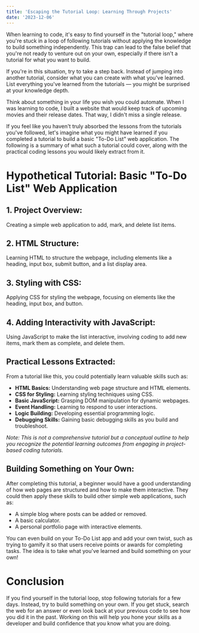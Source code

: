 ```yaml
---
title: 'Escaping the Tutorial Loop: Learning Through Projects'
date: '2023-12-06'
---
```


When learning to code, it's easy to find yourself in the "tutorial loop," where you're stuck in a loop of following tutorials without applying the knowledge to build something independently. This trap can lead to the false belief that you're not ready to venture out on your own, especially if there isn't a tutorial for what you want to build.

If you're in this situation, try to take a step back. Instead of jumping into another tutorial, consider what you can create with what you've learned. List everything you've learned from the tutorials — you might be surprised at your knowledge depth.

Think about something in your life you wish you could automate. When I was learning to code, I built a website that would keep track of upcoming movies and their release dates. That way, I didn't miss a single release. 

If you feel like you haven't truly absorbed the lessons from the tutorials you've followed, let's imagine what you might have learned if you completed a tutorial to build a basic "To-Do List" web application. The following is a summary of what such a tutorial could cover, along with the practical coding lessons you would likely extract from it.

# Hypothetical Tutorial: Basic "To-Do List" Web Application

## 1. Project Overview:
Creating a simple web application to add, mark, and delete list items.

## 2. HTML Structure:
Learning HTML to structure the webpage, including elements like a heading, input box, submit button, and a list display area.

## 3. Styling with CSS:
Applying CSS for styling the webpage, focusing on elements like the heading, input box, and button.

## 4. Adding Interactivity with JavaScript:
Using JavaScript to make the list interactive, involving coding to add new items, mark them as complete, and delete them.

## Practical Lessons Extracted:

From a tutorial like this, you could potentially learn valuable skills such as:

- **HTML Basics:** Understanding web page structure and HTML elements.
- **CSS for Styling:** Learning styling techniques using CSS.
- **Basic JavaScript:** Grasping DOM manipulation for dynamic webpages.
- **Event Handling:** Learning to respond to user interactions.
- **Logic Building:** Developing essential programming logic.
- **Debugging Skills:** Gaining basic debugging skills as you build and troubleshoot.

*Note: This is not a comprehensive tutorial but a conceptual outline to help you recognize the potential learning outcomes from engaging in project-based coding tutorials.*

## Building Something on Your Own:

After completing this tutorial, a beginner would have a good understanding of how web pages are structured and how to make them interactive. They could then apply these skills to build other simple web applications, such as:
- A simple blog where posts can be added or removed.
- A basic calculator.
- A personal portfolio page with interactive elements.

You can even build on your To-Do List app and add your own twist, such as trying to gamify it so that users receive points or awards for completing tasks. The idea is to take what you've learned and build something on your own!

# Conclusion
If you find yourself in the tutorial loop, stop following tutorials for a few days. Instead, try to build something on your own. If you get stuck, search the web for an answer or even look back at your previous code to see how you did it in the past. Working on this will help you hone your skills as a developer and build confidence that you know what you are doing.